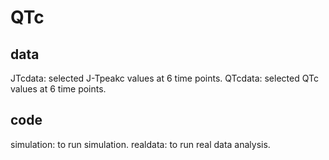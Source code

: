 # QTc

## data

JTcdata: selected J-Tpeakc values at 6 time points.
QTcdata: selected QTc values at 6 time points.

## code

simulation: to run simulation.
realdata: to run real data analysis.
